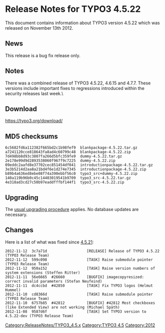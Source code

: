Release Notes for TYPO3 4.5.22
==============================

This document contains information about TYPO3 version 4.5.22 which was
released on November 13th 2012.

News
----

This release is a bug fix release only.

Notes
-----

There was a combined release of TYPO3 4.5.22, 4.6.15 and 4.7.7. These
versions include important fixes to regressions introduced within the
security releases last week.\

Download
--------

<https://typo3.org/download/>

MD5 checksums
-------------

    6c5682fd6a112382f665bd2c1b98fef9  blankpackage-4.5.22.tar.gz
    a7241120cce818643fa8ad4c60799c48  blankpackage-4.5.22.zip
    7d498bb8d93c3807fa266d5bfc359fe9  dummy-4.5.22.tar.gz
    2e178e99d9d2893538060f967f9c7225  dummy-4.5.22.zip
    09eddc2aafd8e37702cec851454df041  introductionpackage-4.5.22.tar.gz
    3e3b5214d2aa8a21bd4f6e1d274e7345  introductionpackage-4.5.22.zip
    b89b4a636ed8ebe08f74a390ebbf56c0  typo3_src+dummy-4.5.22.zip
    140a119b96b0c45c14403019541b9709  typo3_src-4.5.22.tar.gz
    4e318ad3cd27c50b97eaddfffbf144f1  typo3_src-4.5.22.zip

Upgrading
---------

The [usual upgrading
procedure](https://docs.typo3.org/typo3cms/InstallationGuide/) applies.
No database updates are necessary.

Changes
-------

Here is a list of what was fixed since
[4.5.21](TYPO3_4.5.21 "wikilink"):

    2012-11-12  3c7a71d                  [RELEASE] Release of TYPO3 4.5.22 (TYPO3 Release Team)
    2012-11-12  599c098                  [TASK] Raise submodule pointer (TYPO3 Release Team)
    2012-11-12  950a152                  [TASK] Raise version numbers of system extensions (Steffen Ritter)
    2012-11-11  56e6665  #26660          [BUGFIX] imagecopyresized: correct invalid parameters (Stefan Neufeind)
    2012-11-11  dc4ccbd  #42850          [TASK] Fix TYPO3 logos (Helmut Hummel)
    2012-11-10  cd8366d                  [TASK] Raise submodule pointer (TYPO3 Release Team)
    2012-11-10  6757b85  #42812          [BUGFIX] #42812 Most checkboxes (like Extended View) are not working (Michael Späth)
    2012-11-08  9587d6f                  [TASK] Set TYPO3 version to 4.5.22-dev (TYPO3 Release Team)

<Category:ReleaseNotes/TYPO3_4.5.x> [Category:TYPO3
4.5](Category:TYPO3_4.5 "wikilink") <Category:2012>
